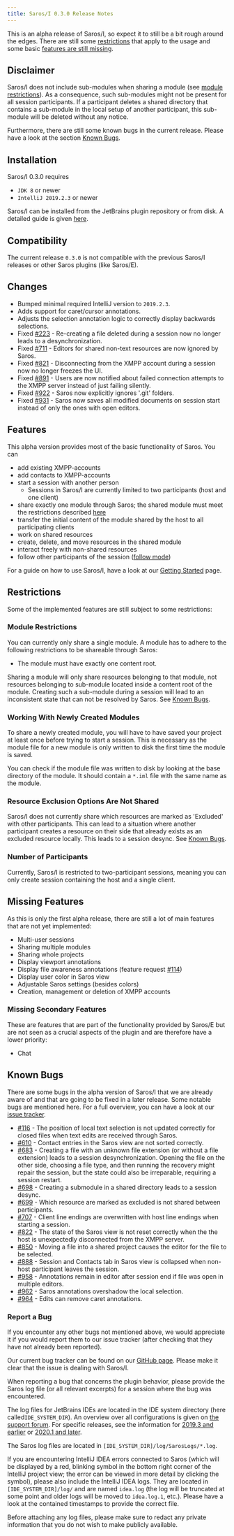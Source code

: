 ```yaml
---
title: Saros/I 0.3.0 Release Notes
---
```


This is an alpha release of Saros/I, so expect it to still be a bit rough around the edges.
There are still some [restrictions](#restrictions) that apply to the usage and some basic [features are still missing](#missing-features).


## Disclaimer

Saros/I does not include sub-modules when sharing a module (see [module restrictions](#module-restrictions)).
As a consequence, such sub-modules might not be present for all session participants.
If a participant deletes a shared directory that contains a sub-module in the local setup of another participant, this sub-module will be deleted without any notice.

Furthermore, there are still some known bugs in the current release. Please have a look at the section [Known Bugs](#known-bugs).

## Installation

Saros/I 0.3.0 requires
 - `JDK 8` or newer
 - `IntelliJ 2019.2.3` or newer

Saros/I can be installed from the JetBrains plugin repository or from disk. A detailed guide is given [here](../documentation/installation.html?tab=intellij).

## Compatibility

The current release `0.3.0` is not compatible with the previous Saros/I releases or other Saros plugins (like Saros/E).

## Changes

- Bumped minimal required IntelliJ version to `2019.2.3`.
- Adds support for caret/cursor annotations.
- Adjusts the selection annotation logic to correctly display backwards selections.
- Fixed [#223](https://github.com/saros-project/saros/pull/223) - Re-creating a file deleted during a session now no longer leads to a desynchronization.
- Fixed [#711](https://github.com/saros-project/saros/pull/711) - Editors for shared non-text resources are now ignored by Saros.
- Fixed [#821](https://github.com/saros-project/saros/pull/821) - Disconnecting from the XMPP account during a session now no longer freezes the UI.
- Fixed [#891](https://github.com/saros-project/saros/pull/891) - Users are now notified about failed connection attempts to the XMPP server instead of just failing silently.
- Fixed [#922](https://github.com/saros-project/saros/pull/922) - Saros now explicitly ignores '.git' folders.
- Fixed [#931](https://github.com/saros-project/saros/pull/931) - Saros now saves all modified documents on session start instead of only the ones with open editors.

## Features

This alpha version provides most of the basic functionality of Saros.
You can

- add existing XMPP-accounts
- add contacts to XMPP-accounts
- start a session with another person
  - Sessions in Saros/I are currently limited to two participants (host and one client)
- share exactly one module through Saros; the shared module must meet the restrictions described [here](#module-restrictions)
- transfer the initial content of the module shared by the host to all participating clients
- work on shared resources
- create, delete, and move resources in the shared module
- interact freely with non-shared resources
- follow other participants of the session ([follow mode](../documentation/features.md#follow-mode))

For a guide on how to use Saros/I, have a look at our [Getting Started](../documentation/getting-started.html?tab=intellij) page.

## Restrictions

Some of the implemented features are still subject to some restrictions:

### Module Restrictions

You can currently only share a single module. A module has to adhere to the following restrictions to be shareable through Saros:

- The module must have exactly one content root.

Sharing a module will only share resources belonging to that module, not resources belonging to sub-module located inside a content root of the module.
Creating such a sub-module during a session will lead to an inconsistent state that can not be resolved by Saros. See [Known Bugs](#known-bugs).

### Working With Newly Created Modules

To share a newly created module, you will have to have saved your project at least once before trying to start a session.
This is necessary as the module file for a new module is only written to disk the first time the module is saved.

You can check if the module file was written to disk by looking at the base directory of the module. It should contain a `*.iml` file with the same name as the module.

### Resource Exclusion Options Are Not Shared

Saros/I does not currently share which resources are marked as 'Excluded' with other participants. This can lead to a situation where another participant creates a resource on their side that already exists as an excluded resource locally. This leads to a session desync. See [Known Bugs](#known-bugs).

### Number of Participants

Currently, Saros/I is restricted to two-participant sessions, meaning you can only create session containing the host and a single client.


## Missing Features

As this is only the first alpha release, there are still a lot of main features that are not yet implemented:

- Multi-user sessions
- Sharing multiple modules
- Sharing whole projects
- Display viewport annotations
- Display file awareness annotations (feature request [#114](https://github.com/saros-project/saros/issues/114))
- Display user color in Saros view
- Adjustable Saros settings (besides colors)
- Creation, management or deletion of XMPP accounts

### Missing Secondary Features

These are features that are part of the functionality provided by Saros/E but are not seen as a crucial aspects of the plugin and are therefore have a lower priority:

- Chat

## Known Bugs

There are some bugs in the alpha version of Saros/I that we are already aware of and that are going to be fixed in a later release. Some notable bugs are mentioned here. For a full overview, you can have a look at our [issue tracker](https://github.com/saros-project/saros/issues?q=is%3Aissue+label%3A%22Area%3A+IntelliJ%22+label%3A%22Type%3A+Bug%22+is%3Aopen).

- [#116](https://github.com/saros-project/saros/issues/116) - The position of local text selection is not updated correctly for closed files when text edits are received through Saros.
- [#610](https://github.com/saros-project/saros/issues/610) - Contact entries in the Saros view are not sorted correctly.
- [#683](https://github.com/saros-project/saros/issues/683) - Creating a file with an unknown file extension (or without a file extension) leads to a session desynchronization. Opening the file on the other side, choosing a file type, and then running the recovery might repair the session, but the state could also be irreparable, requiring a session restart.
- [#698](https://github.com/saros-project/saros/issues/698) - Creating a submodule in a shared directory leads to a session desync.
- [#699](https://github.com/saros-project/saros/issues/699) - Which resource are marked as excluded is not shared between participants.
- [#707](https://github.com/saros-project/saros/issues/707) - Client line endings are overwritten with host line endings when starting a session.
- [#822](https://github.com/saros-project/saros/issues/822) - The state of the Saros view is not reset correctly when the the host is unexpectedly disconnected from the XMPP server.
- [#850](https://github.com/saros-project/saros/issues/850) - Moving a file into a shared project causes the editor for the file to be selected.
- [#888](https://github.com/saros-project/saros/issues/888) - Session and Contacts tab in Saros view is collapsed when non-host participant leaves the session.
- [#958](https://github.com/saros-project/saros/issues/958) - Annotations remain in editor after session end if file was open in multiple editors.
- [#962](https://github.com/saros-project/saros/issues/962) - Saros annotations overshadow the local selection.
- [#964](https://github.com/saros-project/saros/issues/964) - Edits can remove caret annotations.

### Report a Bug

If you encounter any other bugs not mentioned above, we would appreciate it if you would report them to our issue tracker (after checking that they have not already been reported).

Our current bug tracker can be found on our [GitHub page](https://github.com/saros-project/saros/issues).
Please make it clear that the issue is dealing with Saros/I.

When reporting a bug that concerns the plugin behavior, please provide the Saros log file (or all relevant excerpts) for a session where the bug was encountered.

The log files for JetBrains IDEs are located in the IDE system directory (here called`IDE_SYSTEM_DIR`).
An overview over all configurations is given on [the support forum](https://intellij-support.jetbrains.com/hc/en-us/articles/206544519-Directories-used-by-the-IDE-to-store-settings-caches-plugins-and-logs).
For specific releases, see the information for [2019.3 and earlier](https://www.jetbrains.com/help/idea/2019.3/tuning-the-ide.html#system-directory) or [2020.1 and later](https://www.jetbrains.com/help/idea/2020.1/tuning-the-ide.html#system-directory).

The Saros log files are located in `[IDE_SYSTEM_DIR]/log/SarosLogs/*.log`.

If you are encountering IntelliJ IDEA errors connected to Saros (which will be displayed by a red, blinking symbol in the bottom right corner of the IntelliJ project view; the error can be viewed in more detail by clicking the symbol), please also include the IntelliJ IDEA logs.
They are located in `[IDE_SYSTEM_DIR]/log/` and are named `idea.log` (the log will be truncated at some point and older logs will be moved to `idea.log.1`, etc.).
Please have a look at the contained timestamps to provide the correct file.

Before attaching any log files, please make sure to redact any private information that you do not wish to make publicly available.
